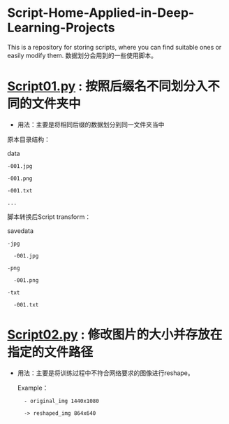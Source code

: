 # Script-Home-Applied-in-Deep-Learning-Projects
This is a repository for storing scripts, where you can find suitable ones or easily modify them.
数据划分会用到的一些使用脚本。

# [Script01.py](https://github.com/Auorui/Script-Home-Applied-in-Deep-Learning-Projects/blob/main/Script01.py) : 按照后缀名不同划分入不同的文件夹中
* 用法：主要是将相同后缀的数据划分到同一文件夹当中

原本目录结构：

data

    -001.jpg

    -001.png
    
    -001.txt
  
    ...
  
脚本转换后Script transform：

savedata

    -jpg
  
      -001.jpg
  
    -png
  
      -001.png
  
    -txt
    
      -001.txt
    
# [Script02.py](https://github.com/Auorui/Script-Home-Applied-in-Deep-Learning-Projects/blob/main/Script02.py) : 修改图片的大小并存放在指定的文件路径
* 用法：主要是将训练过程中不符合网络要求的图像进行reshape。
  
    Example：
  
        - original_img 1440x1080
  
        -> reshaped_img 864x640
  
